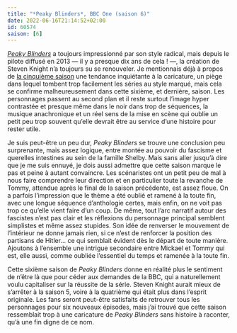 ```yaml
---
title: "*Peaky Blinders*, BBC One (saison 6)"
date: 2022-06-16T21:14:52+02:00
id: 60574 
saison: [6]
---
```


[*Peaky Blinders*](https://voiretmanger.fr/peaky-blinders-knight-bbc/) a toujours impressionné par son style radical, mais depuis le pilote diffusé en 2013 — il y a presque dix ans de cela ! —, la création de Steven Knight n’a toujours su se renouveler. Je mentionnais déjà à propos de [la cinquième saison](https://voiretmanger.fr/peaky-blinders-knight-bbc/#5) une tendance inquiétante à la caricature, un piège dans lequel tombent trop facilement les séries au style marqué, mais cela se confirme malheureusement dans cette sixième, et dernière, saison. Les personnages passent au second plan et il reste surtout l’image hyper contrastée et presque même dans le noir dans trop de séquences, la musique anachronique et un réel sens de la mise en scène qui oublie un petit peu trop souvent qu’elle devrait être au service d’une histoire pour rester utile.

Je suis peut-être un peu dur, *Peaky Blinders* se trouve une conclusion peu surprenante, mais assez logique, entre montée au pouvoir du fascisme et querelles intestines au sein de la famille Shelby. Mais sans aller jusqu’à dire que je me suis ennuyé, je dois aussi admettre que cette saison marque le pas et peine à autant convaincre. Les scénaristes ont un petit peu de mal à nous faire comprendre leur direction et en particulier toute la revanche de Tommy, attendue après le final de la saison précédente, est assez floue. On a parfois l’impression que le thème a été oublié et ramené à la toute fin, avec une longue séquence d’anthologie certes, mais enfin, on ne voit pas trop ce qu’elle vient faire d’un coup. De même, tout l’arc narratif autour des fascistes n’est pas clair et les réflexions du personnage principal semblent simplistes et même assez stupides. Son idée de renverser le mouvement de l’intérieur ne donne jamais rien, si ce n’est de renforcer la position des partisans de Hitler… ce qui semblait évident dès le départ de toute manière. Ajoutons à l’ensemble une intrigue secondaire entre Mickael et Tommy qui est, elle aussi, comme oubliée l’essentiel du temps et ramenée à la toute fin.

Cette sixième saison de *Peaky Blinders* donne en réalité plus le sentiment de n’être là que pour céder aux demandes de la BBC, qui a naturellement voulu capitaliser sur la réussite de la série. Steven Knight aurait mieux de s’arrêter à la saison 5, voire à la quatrième qui était plus dans l’esprit originale. Les fans seront peut-être satisfaits de retrouver tous les personnages pour six nouveaux épisodes, mais j’ai trouvé que cette saison ressemblait trop à une caricature de *Peaky Blinders* sans histoire à raconter, qu’à une fin digne de ce nom.